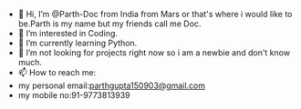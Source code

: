 - 👋 Hi, I’m @Parth-Doc from India from Mars or that's where i would like to be.Parth is my name but my friends call me Doc.
- 👀 I’m interested in Coding.
- 🌱 I’m currently learning Python.
- 💞️ I’m not looking for projects right now so i am a newbie and don't know much.
- 📫 How to reach me:
- my personal email:parthgupta150903@gmail.com
- my mobile no:91-9773813939
<!---
Parth-Doc/Parth-Doc is a ✨ special ✨ repository because its `README.md` (this file) appears on your GitHub profile.
You can click the Preview link to take a look at your changes.
--->
